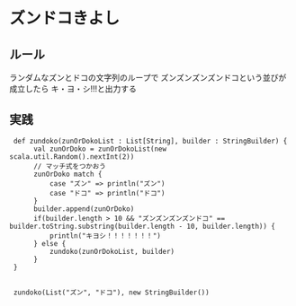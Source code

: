 

# ズンドコきよし


## ルール

ランダムなズンとドコの文字列のループで
ズンズンズンズンドコという並びが成立したら
キ・ヨ・シ!!!と出力する



## 実践

     
     def zundoko(zunOrDokoList : List[String], builder : StringBuilder) {
          val zunOrDoko = zunOrDokoList(new scala.util.Random().nextInt(2))
          // マッチ式をつかおう
          zunOrDoko match {
              case "ズン" => println("ズン")
              case "ドコ" => println("ドコ")
          }
          builder.append(zunOrDoko)
          if(builder.length > 10 && "ズンズンズンズンドコ" == builder.toString.substring(builder.length - 10, builder.length)) {
              println("キヨシ！！！！！！！")
          } else {
              zundoko(zunOrDokoList, builder) 
          }
     }
     
     
     zundoko(List("ズン", "ドコ"), new StringBuilder())
     


